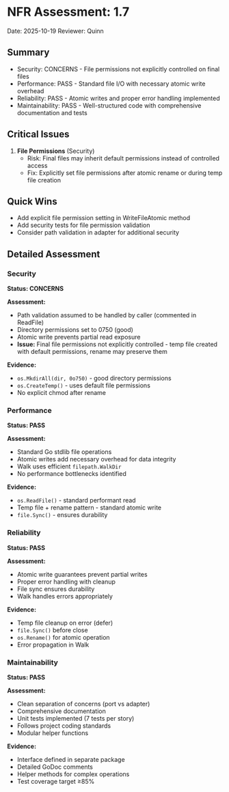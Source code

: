 # NFR Assessment: 1.7

Date: 2025-10-19
Reviewer: Quinn

## Summary

- Security: CONCERNS - File permissions not explicitly controlled on final files
- Performance: PASS - Standard file I/O with necessary atomic write overhead
- Reliability: PASS - Atomic writes and proper error handling implemented
- Maintainability: PASS - Well-structured code with comprehensive documentation and tests

## Critical Issues

1. **File Permissions** (Security)
   - Risk: Final files may inherit default permissions instead of controlled access
   - Fix: Explicitly set file permissions after atomic rename or during temp file creation

## Quick Wins

- Add explicit file permission setting in WriteFileAtomic method
- Add security tests for file permission validation
- Consider path validation in adapter for additional security

## Detailed Assessment

### Security

**Status: CONCERNS**

**Assessment:**
- Path validation assumed to be handled by caller (commented in ReadFile)
- Directory permissions set to 0750 (good)
- Atomic write prevents partial read exposure
- **Issue:** Final file permissions not explicitly controlled - temp file created with default permissions, rename may preserve them

**Evidence:**
- `os.MkdirAll(dir, 0o750)` - good directory permissions
- `os.CreateTemp()` - uses default file permissions
- No explicit chmod after rename

### Performance

**Status: PASS**

**Assessment:**
- Standard Go stdlib file operations
- Atomic writes add necessary overhead for data integrity
- Walk uses efficient `filepath.WalkDir`
- No performance bottlenecks identified

**Evidence:**
- `os.ReadFile()` - standard performant read
- Temp file + rename pattern - standard atomic write
- `file.Sync()` - ensures durability

### Reliability

**Status: PASS**

**Assessment:**
- Atomic write guarantees prevent partial writes
- Proper error handling with cleanup
- File sync ensures durability
- Walk handles errors appropriately

**Evidence:**
- Temp file cleanup on error (defer)
- `file.Sync()` before close
- `os.Rename()` for atomic operation
- Error propagation in Walk

### Maintainability

**Status: PASS**

**Assessment:**
- Clean separation of concerns (port vs adapter)
- Comprehensive documentation
- Unit tests implemented (7 tests per story)
- Follows project coding standards
- Modular helper functions

**Evidence:**
- Interface defined in separate package
- Detailed GoDoc comments
- Helper methods for complex operations
- Test coverage target ≥85%
